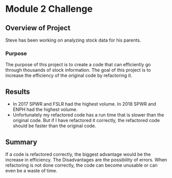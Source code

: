 # Module 2 Challenge

## Overview of Project
Steve has been working on analyzing stock data for his parents. 
### Purpose
The purpose of this project is to create a code that can efficiently go through thousands of stock information. The goal of this project is to increase the efficiency of the original code by refactoring it.

## Results
- In 2017 SPWR and FSLR had the highest volume. In 2018 SPWR and ENPH had the highest volume.
- Unfortunately my refactored code has a run time that is slower than the original code. But if I have refactored it correctly, the refactored code should be faster than the original code. 

## Summary
If a code is refactored correctly, the biggest advantage would be the increase in efficiency. The Disadvantages are the possibility of errors. When refactoring is not done correctly, the code can become unusable or can even be a waste of time. 